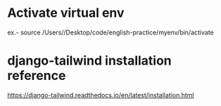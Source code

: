 # Activate virtual env

ex.- source /Users/<username>/Desktop/code/english-practice/myenv/bin/activate

# django-tailwind installation reference

https://django-tailwind.readthedocs.io/en/latest/installation.html